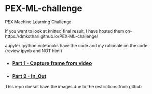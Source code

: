 # PEX-ML-challenge
PEX Machine Learning Challenge <br>
<p>
  If you want to look at knitted final result, I have hosted them on- https://dmkothari.github.io/PEX-ML-challenge/ <br>
<p>
Jupyter Ipython notebooks have the code and my rationale on the code (review ipynb and NOT html) <br>
<p>
<ul>
			<p><h3><li><a href="https://dmkothari.github.io/PEX-ML-challenge/Part-1%20Capture%20frame%20from%20video.html">Part 1 - Capture frame from video</a></li></p></h3>
			<p><h3><li><a href="https://dmkothari.github.io/PEX-ML-challenge/Part-2%20In_Out.html">Part 2 - In_Out</a></li></p></h3>
</ul>
<p>
  This repo doesnt have the images due to the restrictions from github
